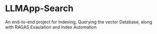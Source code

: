 # LLMApp-Search
An end-to-end project for Indexing, Querying the vector Database, along with RAGAS Evaulation and Index Automation
